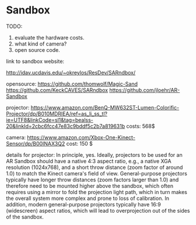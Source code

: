 # Sandbox

TODO:
1. evaluate the hardware costs.
2. what kind of camera?
3. open source code.

link to sandbox website:

http://idav.ucdavis.edu/~okreylos/ResDev/SARndbox/

opensource:
https://github.com/thomwolf/Magic-Sand
https://github.com/KeckCAVES/SARndbox
https://github.com/jloehr/AR-Sandbox


projector:
https://www.amazon.com/BenQ-MW632ST-Lumen-Colorific-Projector/dp/B010MDRIEA/ref=as_li_ss_tl?ie=UTF8&linkCode=sl1&tag=bealss-20&linkId=2cbc6fcc47e83c9bddf5c2b7a819631b
costs: 568$

camera:
https://www.amazon.com/Xbox-One-Kinect-Sensor/dp/B00INAX3Q2
cost: 150 $


details for projector:
In principle, yes. Ideally, projectors to be used for an AR Sandbox should have a native 4:3 aspect ratio, 
e.g., a native XGA resolution (1024x768), and a short throw distance (zoom factor of around 1.0) to match the Kinect camera's field of view. 
General-purpose projectors typically have longer throw distances (zoom factors larger than 1.0) and therefore need to be mounted higher above the sandbox,
 which often requires using a mirror to fold the projection light path, which in turn makes the overall system more complex and prone to loss of calibration. 
 In addition, modern general-purpose projectors typically have 16:9 (widescreen) aspect ratios, which will lead to overprojection out of the sides of the sandbox.